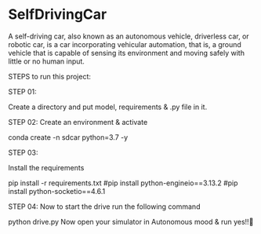 # SelfDrivingCar

A self-driving car, also known as an autonomous vehicle, driverless car, or robotic car, is a car incorporating vehicular automation, that is, a ground vehicle that is capable of sensing its environment and moving safely with little or no human input.

STEPS to run this project:

STEP 01:

Create a directory and put model, requirements & .py file in  it.

STEP 02:
Create an environment & activate

conda create -n sdcar python=3.7 -y

STEP 03:

Install the requirements

pip install -r requirements.txt
#pip install python-engineio==3.13.2
#pip install python-socketio==4.6.1


STEP 04:
Now to start the drive run the following command

python drive.py
Now open your simulator in Autonomous mood & run yes!!🙂
